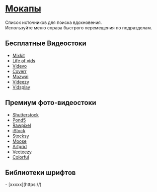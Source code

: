 # <u>Мокапы</u>
Список источников для поиска вдохновения. <br/> Используйте меню справа быстрого перемещения по подразделам.

## Бесплатные Видеостоки
- [Mixkit](https://mixkit.co/) <Badge type="info" text="F" />
- [Life of vids](https://www.lifeofvids.com/) <Badge type="info" text="F" />
- [Videvo](https://www.videvo.net/) <Badge type="info" text="F" />
- [Coverr](https://coverr.co/) <Badge type="info" text="F" />
- [Mazwai](https://mazwai.com/) <Badge type="info" text="F" />
- [Videezy](https://www.videezy.com/) <Badge type="info" text="F" />
- [Vidsplay](https://www.vidsplay.com/) <Badge type="info" text="F" />

## Премиум фото-видеостоки
- [Shutterstock](https://www.shutterstock.com/) <Badge type="warning" text="P" />
- [Pond5](https://www.pond5.com/?ref=productdesignresources) <Badge type="warning" text="P" />
- [Rawpixel](https://www.rawpixel.com/)  <Badge type="tip" text="FP" />
- [iStock](https://www.istockphoto.com/) <Badge type="warning" text="P" />
- [Stocksy](https://www.stocksy.com/) <Badge type="warning" text="P" />
- [Moose](https://photos.icons8.com/) <Badge type="warning" text="P" />
- [Artgrid](https://artgrid.io/) <Badge type="warning" text="P" />
- [Vecteezy](https://www.vecteezy.com/) <Badge type="tip" text="FP" />
- [Colorful](https://www.colorful.app/) <Badge type="tip" text="FP" />



## Библиотеки шрифтов
<Badge type="info" text="F" />
<Badge type="tip" text="FP" />
<Badge type="warning" text="P" />
- [xxxxx](https://) <Badge type="info" text="F" />